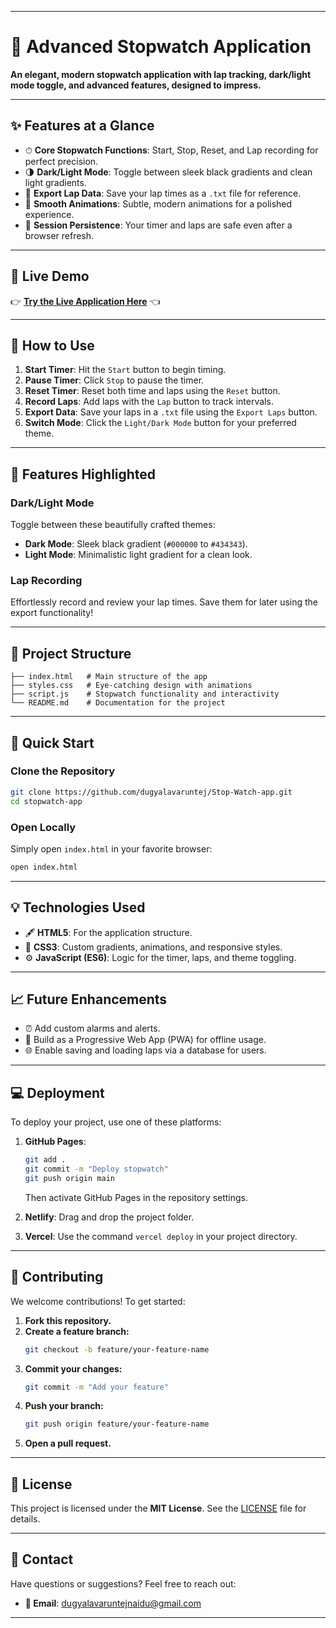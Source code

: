 
---

# **🚀 Advanced Stopwatch Application**  

**An elegant, modern stopwatch application with lap tracking, dark/light mode toggle, and advanced features, designed to impress.**  

---

## **✨ Features at a Glance**  

- ⏱ **Core Stopwatch Functions**: Start, Stop, Reset, and Lap recording for perfect precision.  
- 🌗 **Dark/Light Mode**: Toggle between sleek black gradients and clean light gradients.  
- 📂 **Export Lap Data**: Save your lap times as a `.txt` file for reference.  
- 🎨 **Smooth Animations**: Subtle, modern animations for a polished experience.  
- 🔄 **Session Persistence**: Your timer and laps are safe even after a browser refresh.  

---

## **🎥 Live Demo**  

👉 **[Try the Live Application Here](https://dugyalavaruntej.github.io/Stop-Watch/)** 👈  

---

## **📖 How to Use**  

1. **Start Timer**: Hit the `Start` button to begin timing.  
2. **Pause Timer**: Click `Stop` to pause the timer.  
3. **Reset Timer**: Reset both time and laps using the `Reset` button.  
4. **Record Laps**: Add laps with the `Lap` button to track intervals.  
5. **Export Data**: Save your laps in a `.txt` file using the `Export Laps` button.  
6. **Switch Mode**: Click the `Light/Dark Mode` button for your preferred theme.  

---

## **🌟 Features Highlighted**

### **Dark/Light Mode**  
Toggle between these beautifully crafted themes:  
- **Dark Mode**: Sleek black gradient (`#000000` to `#434343`).  
- **Light Mode**: Minimalistic light gradient for a clean look.  

### **Lap Recording**  
Effortlessly record and review your lap times. Save them for later using the export functionality!  

---

## **📂 Project Structure**  
```plaintext
├── index.html   # Main structure of the app
├── styles.css   # Eye-catching design with animations
├── script.js    # Stopwatch functionality and interactivity
└── README.md    # Documentation for the project
```  

---

## **🚀 Quick Start**  

### **Clone the Repository**  
```bash
git clone https://github.com/dugyalavaruntej/Stop-Watch-app.git
cd stopwatch-app
```  

### **Open Locally**  
Simply open `index.html` in your favorite browser:  
```bash
open index.html
```  

---

## **💡 Technologies Used**  
- 🖋 **HTML5**: For the application structure.  
- 🎨 **CSS3**: Custom gradients, animations, and responsive styles.  
- ⚙️ **JavaScript (ES6)**: Logic for the timer, laps, and theme toggling.  

---

## **📈 Future Enhancements**  
- ⏰ Add custom alarms and alerts.  
- 📱 Build as a Progressive Web App (PWA) for offline usage.  
- 🌐 Enable saving and loading laps via a database for users.  

---

## **💻 Deployment**  

To deploy your project, use one of these platforms:  
1. **GitHub Pages**:  
   ```bash
   git add .
   git commit -m "Deploy stopwatch"
   git push origin main
   ```
   Then activate GitHub Pages in the repository settings.  

2. **Netlify**: Drag and drop the project folder.  

3. **Vercel**: Use the command `vercel deploy` in your project directory.  

---

## **🙌 Contributing**  

We welcome contributions! To get started:  
1. **Fork this repository.**  
2. **Create a feature branch:**  
   ```bash
   git checkout -b feature/your-feature-name
   ```  
3. **Commit your changes:**  
   ```bash
   git commit -m "Add your feature"
   ```  
4. **Push your branch:**  
   ```bash
   git push origin feature/your-feature-name
   ```  
5. **Open a pull request.**  

---

## **📜 License**  

This project is licensed under the **MIT License**. See the [LICENSE](LICENSE) file for details.  

---

## **📧 Contact**  

Have questions or suggestions? Feel free to reach out:  
- **📩 Email**: dugyalavaruntejnaidu@gmail.com  

---


